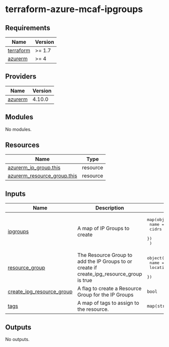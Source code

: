 # terraform-azure-mcaf-ipgroups
<!-- BEGIN_TF_DOCS -->
## Requirements

| Name | Version |
|------|---------|
| <a name="requirement_terraform"></a> [terraform](#requirement\_terraform) | >= 1.7 |
| <a name="requirement_azurerm"></a> [azurerm](#requirement\_azurerm) | >= 4 |

## Providers

| Name | Version |
|------|---------|
| <a name="provider_azurerm"></a> [azurerm](#provider\_azurerm) | 4.10.0 |

## Modules

No modules.

## Resources

| Name | Type |
|------|------|
| [azurerm_ip_group.this](https://registry.terraform.io/providers/hashicorp/azurerm/latest/docs/resources/ip_group) | resource |
| [azurerm_resource_group.this](https://registry.terraform.io/providers/hashicorp/azurerm/latest/docs/resources/resource_group) | resource |

## Inputs

| Name | Description | Type | Default | Required |
|------|-------------|------|---------|:--------:|
| <a name="input_ipgroups"></a> [ipgroups](#input\_ipgroups) | A map of IP Groups to create | <pre>map(object({<br>    name  = string<br>    cidrs = list(string)<br>    })<br>  )</pre> | n/a | yes |
| <a name="input_resource_group"></a> [resource\_group](#input\_resource\_group) | The Resource Group to add the IP Groups to or create if create\_ipg\_resource\_group is true | <pre>object({<br>    name     = string<br>    location = string<br>  })</pre> | n/a | yes |
| <a name="input_create_ipg_resource_group"></a> [create\_ipg\_resource\_group](#input\_create\_ipg\_resource\_group) | A flag to create a Resource Group for the IP Groups | `bool` | `true` | no |
| <a name="input_tags"></a> [tags](#input\_tags) | A map of tags to assign to the resource. | `map(string)` | `{}` | no |

## Outputs

No outputs.
<!-- END_TF_DOCS -->